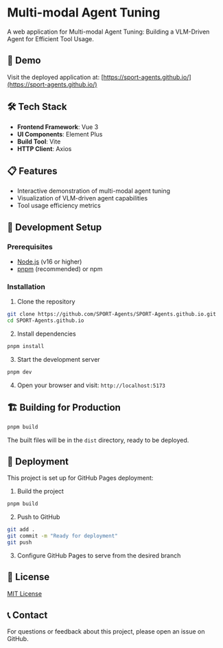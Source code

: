 # Multi-modal Agent Tuning

A web application for Multi-modal Agent Tuning: Building a VLM-Driven Agent for Efficient Tool Usage.

## 🚀 Demo

Visit the deployed application at: [https://sport-agents.github.io/](https://sport-agents.github.io/)

## 🛠️ Tech Stack

- **Frontend Framework**: Vue 3
- **UI Components**: Element Plus
- **Build Tool**: Vite
- **HTTP Client**: Axios

## 📋 Features

- Interactive demonstration of multi-modal agent tuning
- Visualization of VLM-driven agent capabilities
- Tool usage efficiency metrics

## 🔧 Development Setup

### Prerequisites

- [Node.js](https://nodejs.org/) (v16 or higher)
- [pnpm](https://pnpm.io/) (recommended) or npm

### Installation

1. Clone the repository
```bash
git clone https://github.com/SPORT-Agents/SPORT-Agents.github.io.git
cd SPORT-Agents.github.io
```

2. Install dependencies
```bash
pnpm install
```

3. Start the development server
```bash
pnpm dev
```

4. Open your browser and visit: `http://localhost:5173`

## 🏗️ Building for Production

```bash
pnpm build
```

The built files will be in the `dist` directory, ready to be deployed.

## 🚀 Deployment

This project is set up for GitHub Pages deployment:

1. Build the project
```bash
pnpm build
```

2. Push to GitHub
```bash
git add .
git commit -m "Ready for deployment"
git push
```

3. Configure GitHub Pages to serve from the desired branch

## 📄 License

[MIT License](LICENSE)

## 📞 Contact

For questions or feedback about this project, please open an issue on GitHub.